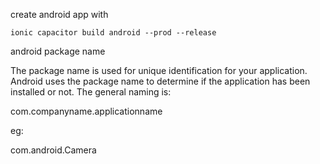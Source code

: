create android app with

```
ionic capacitor build android --prod --release
```


android package name

The package name is used for unique identification for your application.
Android uses the package name to determine if the application has been installed or not.
The general naming is:

com.companyname.applicationname

eg:

com.android.Camera
